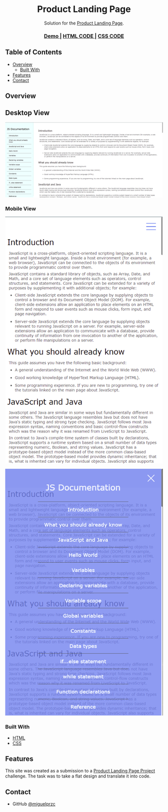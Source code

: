 <!-- Please update value in the {}  -->

<h1 align="center">Product Landing Page</h1>

<div align="center">
   Solution for the <a href="https://www.freecodecamp.org/learn/responsive-web-design/responsive-web-design-projects/build-a-technical-documentation-page" target="_blank">Product Landing Page</a>.
</div>

<div align="center">
  <h3>
    <a href="https://miguelprzc.github.io/technical-documentation-page/">
      Demo
    </a>
    <span> | </span>
    <a href="https://github.com/miguelprzc/technical-documentation-page/blob/main/index.html">
      HTML CODE
    </a>
    <span> | </span>
    <a href="https://github.com/miguelprzc/technical-documentation-page/blob/main/styles.css">
      CSS CODE
    </a>
  </h3>
</div>

<!-- TABLE OF CONTENTS -->

## Table of Contents

- [Overview](#overview)
  - [Built With](#built-with)
- [Features](#features)
- [Contact](#contact)

<!-- OVERVIEW -->

## Overview

<h2>Desktop View</h2>

![](images/screencapture-desktop.png)

<h3>Mobile View</h3>

![](images/screencapture-mobile-1.png)


![](images/screencapture-mobile-2.png)


### Built With

<!-- This section should list any major frameworks that you built your project using. Here are a few examples.-->

- [HTML](https://html.spec.whatwg.org/multipage/)
- [CSS](https://www.w3.org/Style/CSS/)

## Features

<!-- List the features of your application or follow the template. Don't share the figma file here :) -->

This site was created as a submission to a [Product Landing Page Project](https://www.freecodecamp.org/learn/responsive-web-design/responsive-web-design-projects/build-a-technical-documentation-pagee) challenge. The task was to take a flat design and translate it into code.

## Contact

- GitHub [@miguelprzc](https://github.com/miguelprzc)
